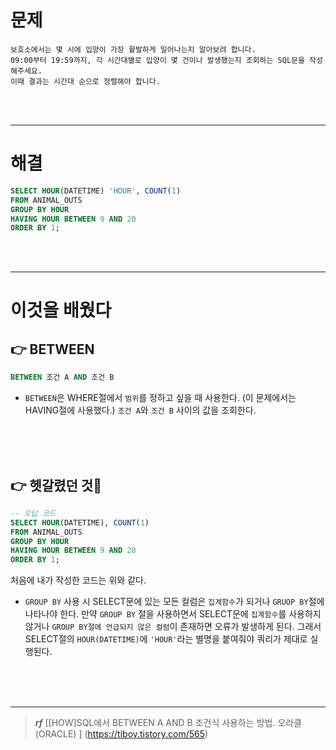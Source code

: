 
# 문제

```
보호소에서는 몇 시에 입양이 가장 활발하게 일어나는지 알아보려 합니다. 
09:00부터 19:59까지, 각 시간대별로 입양이 몇 건이나 발생했는지 조회하는 SQL문을 작성해주세요. 
이때 결과는 시간대 순으로 정렬해야 합니다.

```

<br/>

<br/>

---

# 해결

```sql
SELECT HOUR(DATETIME) 'HOUR', COUNT(1)
FROM ANIMAL_OUTS
GROUP BY HOUR
HAVING HOUR BETWEEN 9 AND 20
ORDER BY 1;
```



<br/>

<br/>



----



# 이것을 배웠다


## 👉 BETWEEN
```sql
BETWEEN 조건 A AND 조건 B
```
- `BETWEEN`은 WHERE절에서 `범위`를 정하고 싶을 때 사용한다.
(이 문제에서는 HAVING절에 사용했다.)
`조건 A`와 `조건 B` 사이의 값을 조회한다.


<br/>

<br/>
<br/>

## 👉 헷갈렸던 것🤔
```sql
-- 오답 코드
SELECT HOUR(DATETIME), COUNT(1)
FROM ANIMAL_OUTS
GROUP BY HOUR
HAVING HOUR BETWEEN 9 AND 20
ORDER BY 1;
```
처음에 내가 작성한 코드는 위와 같다. 

-  `GROUP BY` 사용 시 SELECT문에 있는 모든 컬럼은 `집계함수`가 되거나 `GRUOP BY`절에 나타나야 한다. 만약 `GROUP BY` 절을 사용하면서 SELECT문에 `집계함수`를 사용하지 않거나 `GROUP BY절에 언급되지 않은 컬럼`이 존재하면 오류가 발생하게 된다. 그래서 SELECT절의 `HOUR(DATETIME)`에 `'HOUR'`라는 별명을 붙여줘야 쿼리가 제대로 실행된다.


<BR/>
<BR/>
<BR/>

---



> _**rf**_
[[HOW]SQL에서 BETWEEN A AND B 조건식 사용하는 방법.  오라클(ORACLE)
] (https://tiboy.tistory.com/565)
